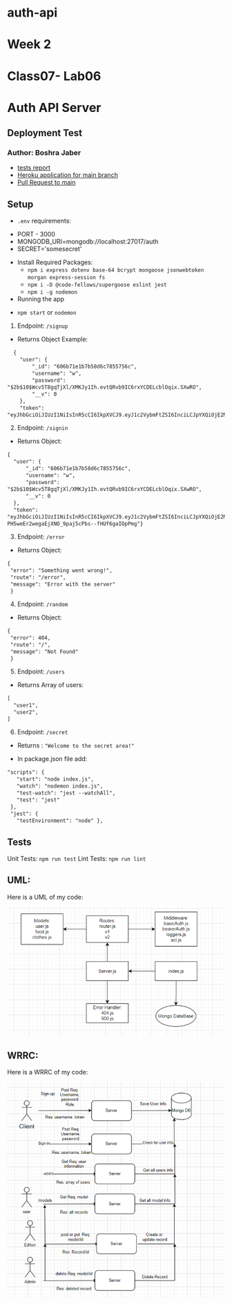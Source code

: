 # auth-api

# Week 2
# Class07- Lab06
# Auth API Server
## Deployment Test
### Author: Boshra Jaber
* [tests report](https://github.com/BoshraJaber/auth-api/actions)
* [Heroku application for main branch](https://boshra-auth-api.herokuapp.com/)
* [Pull Request to main](https://github.com/BoshraJaber/auth-api/pull/2)

## Setup
- `.env` requirements:
 * PORT - 3000
 * MONGODB_URI=mongodb://localhost:27017/auth
 * SECRET='somesecret'

- Install Required Packages:
  * `npm i express dotenv base-64 bcrypt mongoose jsonwebtoken morgan express-session fs`
  * `npm i -D @code-fellows/supergoose eslint jest`
  * `npm i -g nodemon`
- Running the app
 * `npm start` or `nodemon`
 1. Endpoint: `/signup`
   * Returns Object Example:
```
  {
    "user": {
        "_id": "606b71e1b7b58d6c7855756c",
        "username": "w",
        "password": "$2b$10$Wcv5T8gqTjXl/XMKJy1Ih.evtQRvb9IC6rxYCDELcblOqix.SXwRO",
        "__v": 0
    },
    "token": "eyJhbGciOiJIUzI1NiIsInR5cCI6IkpXVCJ9.eyJ1c2VybmFtZSI6InciLCJpYXQiOjE2MTc2NTQyNDEsImV4cCI6MTYxNzY1NDQyMX0.wmRbNfOfJ4QM3eBQaRwA7tukeNxotUzgGBa30w9ZYlc"}

   ```

 2. Endpoint: `/signin`
   * Returns Object:
  ```
  {
    "user": {
        "_id": "606b71e1b7b58d6c7855756c",
        "username": "w",
        "password": "$2b$10$Wcv5T8gqTjXl/XMKJy1Ih.evtQRvb9IC6rxYCDELcblOqix.SXwRO",
        "__v": 0
    },
    "token": "eyJhbGciOiJIUzI1NiIsInR5cCI6IkpXVCJ9.eyJ1c2VybmFtZSI6InciLCJpYXQiOjE2MTc2NTQzMDMsImV4cCI6MTYxNzY1NDQ4M30.-PH5weEr2wegaEjXNO_9paj5cPbs--fHUf6gaIOpPmg"}
  ``` 

 3. Endpoint: `/error`
   * Returns Object:
  ```
  {
   "error": "Something went wrong!",
   "route": "/error",
   "message": "Error with the server"
   }
  ```
 4. Endpoint: `/random`
   * Returns Object:
  ```
  {
   "error": 404,
   "route": "/",
   "message": "Not Found"
   }
  ```
  5. Endpoint: `/users`
   * Returns Array of users:
  ```
  [
    "user1",
    "user2",
  ]
  ```
  6. Endpoint: `/secret`
   * Returns :
   `"Welcome to the secret area!"`



- In package.json file add:
 ```
"scripts": {
    "start": "node index.js",
    "watch": "nodemon index.js",
    "test-watch": "jest --watchAll",
    "test": "jest"
  },
  "jest": {
    "testEnvironment": "node" },
  ```

## Tests
Unit Tests: `npm run test`
Lint Tests: `npm run lint`

## UML:
Here is a UML of my code:

![](./src/lab08.png)

## WRRC:
Here is a WRRC of my code:

![](./src/WRRCLab8.png)